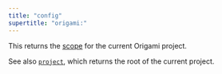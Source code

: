 ```yaml
---
title: "config"
supertitle: "origami:"
---
```


This returns the [scope](/language/scope.html) for the current Origami project.

See also [`project`](project.html), which returns the root of the current project.
